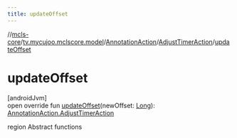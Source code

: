 ```yaml
---
title: updateOffset
---
```

//[mcls-core](../../../../index.html)/[tv.mycujoo.mclscore.model](../../index.html)/[AnnotationAction](../index.html)/[AdjustTimerAction](index.html)/[updateOffset](update-offset.html)



# updateOffset



[androidJvm]\
open override fun [updateOffset](update-offset.html)(newOffset: [Long](https://kotlinlang.org/api/latest/jvm/stdlib/kotlin/-long/index.html)): [AnnotationAction.AdjustTimerAction](index.html)



region Abstract functions




